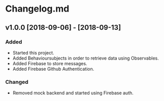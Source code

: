 # Changelog.md

## v1.0.0 [2018-09-06] - [2018-09-13]
### Added
- Started this project.
- Added Behavioursubjects in order to retrieve data using Observables.
- Added Firebase to store messages.
- Added Firebase Github Authentication.

### Changed
- Removed mock backend and started using Firebase auth.